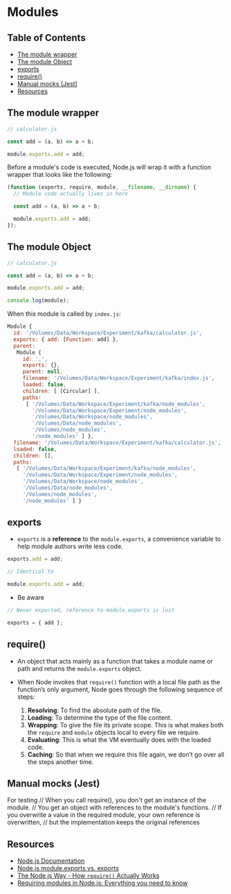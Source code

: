 # Modules

## Table of Contents

<!-- START doctoc generated TOC please keep comment here to allow auto update -->
<!-- DON'T EDIT THIS SECTION, INSTEAD RE-RUN doctoc TO UPDATE -->


- [The module wrapper](#the-module-wrapper)
- [The module Object](#the-module-object)
- [exports](#exports)
- [require()](#require)
- [Manual mocks (Jest)](#manual-mocks-jest)
- [Resources](#resources)

<!-- END doctoc generated TOC please keep comment here to allow auto update -->

## The module wrapper

```javascript
// calculator.js

const add = (a, b) => a + b;

module.exports.add = add;
```

Before a module's code is executed, Node.js will wrap it with a function wrapper that looks like the following:

```javascript
(function (exports, require, module, __filename, __dirname) {
  // Module code actually lives in here

  const add = (a, b) => a + b;

  module.exports.add = add;
});
```

## The module Object

```javascript
// calculator.js

const add = (a, b) => a + b;

module.exports.add = add;

console.log(module);
```

When this module is called by `index.js`:

```javascript
Module {
  id: '/Volumes/Data/Workspace/Experiment/kafka/calculator.js',
  exports: { add: [Function: add] },
  parent: 
   Module {
     id: '.',
     exports: {},
     parent: null,
     filename: '/Volumes/Data/Workspace/Experiment/kafka/index.js',
     loaded: false,
     children: [ [Circular] ],
     paths: 
      [ '/Volumes/Data/Workspace/Experiment/kafka/node_modules',
        '/Volumes/Data/Workspace/Experiment/node_modules',
        '/Volumes/Data/Workspace/node_modules',
        '/Volumes/Data/node_modules',
        '/Volumes/node_modules',
        '/node_modules' ] },
  filename: '/Volumes/Data/Workspace/Experiment/kafka/calculator.js',
  loaded: false,
  children: [],
  paths: 
   [ '/Volumes/Data/Workspace/Experiment/kafka/node_modules',
     '/Volumes/Data/Workspace/Experiment/node_modules',
     '/Volumes/Data/Workspace/node_modules',
     '/Volumes/Data/node_modules',
     '/Volumes/node_modules',
     '/node_modules' ] }
```

## exports

- `exports` is a **reference** to the `module.exports`, a convenience variable to help module authors write less code.

```javascript
exports.add = add;

// Identical to

module.exports.add = add;
```

- Be aware

```javascript
// Never exported, reference to module.exports is lost

exports = { add };
```

## require()

- An object that acts mainly as a function that takes a module name or path and returns the `module.exports` object.

- When Node invokes that `require()` function with a local file path as the function’s only argument, Node goes through the following sequence of steps:

	1. **Resolving**: To find the absolute path of the file.
	1. **Loading**: To determine the type of the file content.
	1. **Wrapping**: To give the file its private scope. This is what makes both the `require` and `module` objects local to every file we require.
	1. **Evaluating**: This is what the VM eventually does with the loaded code.
	1. **Caching**: So that when we require this file again, we don’t go over all the steps another time.

## Manual mocks (Jest)

For testing
// When you call require(), you don't get an instance of the module.
// You get an object with references to the module's functions.
// If you overwrite a value in the required module, your own reference is overwritten,
// but the implementation keeps the original references


## Resources

- [Node.js Documentation](https://nodejs.org/api/modules.html)
- [Node.js module.exports vs. exports](https://medium.freecodecamp.org/node-js-module-exports-vs-exports-ec7e254d63ac)
- [The Node.js Way - How `require()` Actually Works](http://fredkschott.com/post/2014/06/require-and-the-module-system/)
- [Requiring modules in Node.js: Everything you need to know](https://medium.freecodecamp.org/requiring-modules-in-node-js-everything-you-need-to-know-e7fbd119be8)
